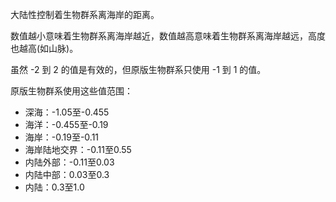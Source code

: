 大陆性控制着生物群系离海岸的距离。

数值越小意味着生物群系离海岸越近，数值越高意味着生物群系离海岸越远，高度也越高(如山脉)。

虽然 -2 到 2 的值是有效的，但原版生物群系只使用 -1 到 1 的值。

原版生物群系使用这些值范围：

* 深海：-1.05至-0.455
* 海洋：-0.455至-0.19
* 海岸：-0.19至-0.11
* 海岸陆地交界：-0.11至0.55
* 内陆外部：-0.11至0.03
* 内陆中部：0.03至0.3
* 内陆：0.3至1.0
